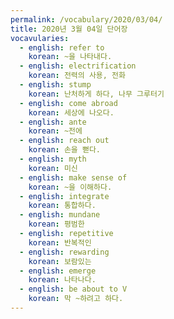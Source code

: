 ```yaml
---
permalink: /vocabulary/2020/03/04/
title: 2020년 3월 04일 단어장
vocavularies:
  - english: refer to
    korean: ~을 나타내다.
  - english: electrification
    korean: 전력의 사용, 전화
  - english: stump
    korean: 난처하게 하다, 나무 그루터기
  - english: come abroad
    korean: 세상에 나오다.
  - english: ante
    korean: ~전에
  - english: reach out
    korean: 손을 뻗다.
  - english: myth
    korean: 미신
  - english: make sense of
    korean: ~을 이해하다.
  - english: integrate
    korean: 통합하다.
  - english: mundane
    korean: 평범한
  - english: repetitive
    korean: 반복적인
  - english: rewarding
    korean: 보람있는
  - english: emerge
    korean: 나타나다.
  - english: be about to V
    korean: 막 ~하려고 하다.
---
```

